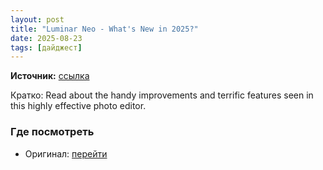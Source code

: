 ```yaml
---
layout: post
title: "Luminar Neo - What's New in 2025?"
date: 2025-08-23
tags: [дайджест]
---
```


**Источник:** [ссылка](https://www.ephotozine.com/article/luminar-neo---what-s-new-in-2025--37261)

Кратко: Read about the handy improvements and terrific features seen in this highly effective photo editor.

### Где посмотреть
- Оригинал: [перейти]({link})
